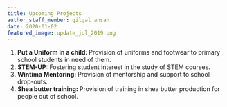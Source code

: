 ```yaml
---
title: Upcoming Projects
author_staff_member: gilgal ansah
date: 2020-01-02
featured_image: update_jul_2019.png
---
```


<ol>
  <li>
    <strong>
      Put a Uniform in a child:
    </strong>
      Provision of uniforms and footwear to primary school students in need of them.
  </li>
  <li>
    <strong>
      STEM-UP:
    </strong>
      Fostering student interest in the study of STEM courses.
  </li>
  <li>
    <strong>
      Wintima Mentoring:
    </strong>
      Provision of mentorship and support to school drop-outs.
  </li>
  <li>
    <strong>
      Shea butter training:
    </strong>
      Provision of training in shea butter production for people out of school.
  </li>
</ol>

